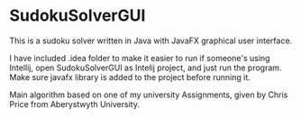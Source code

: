 # SudokuSolverGUI
This is a sudoku solver written in Java with JavaFX graphical user interface.

I have included .idea folder to make it easier to run if someone's using Intellij, open SudokuSolverGUI as Intelij project, and just run the program. Make sure javafx library is added to the project before running it.

Main algorithm based on one of my university Assignments, given by Chris Price from Aberystwyth University.
